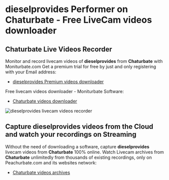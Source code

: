 # dieselprovides Performer on Chaturbate - Free LiveCam videos downloader

## Chaturbate Live Videos Recorder

Monitor and record livecam videos of **dieselprovides** from **Chaturbate** with Moniturbate.com
Get a premium trial for free by just and only registering with your Email address:
* [dieselprovides Premium videos downloader](https://moniturbate.com/request-demo-licence-key.html)

Free livecam videos downloader - Moniturbate Software:
* [Chaturbate videos downloader](https://moniturbate.com/moniturbate-download-software.html)

![dieselprovides livecam videos recorder](https://peachurnet.com/templates/moniturbate-software.png)


## Capture dieselprovides videos from the Cloud and watch your recordings on Streaming

Without the need of downloading a software, capture **dieselprovides** livecam videos from **Chaturbate** 100% online.
Watch Livecam archives from **Chaturbate** unlimitedly from thousands of existing recordings, only on Peachurbate.com and its websites network:
* [Chaturbate videos archives](https://peachurnet.com/)